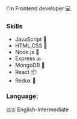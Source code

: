 
I'm Frontend developer 💻

### Skills
<ul>
  <li>JavaScript 💼</li>
  <li>HTML,CSS 🎨 </li>
  <li>Node.js 💽</li>
  <li>Express 🔙 </li>
  <li>MongoDB 📂 </li>
  <li>React 📦</li>
  <li>Redux 📝</li> 
</ul>


### Language:
🇬🇧 English-Intermediate


